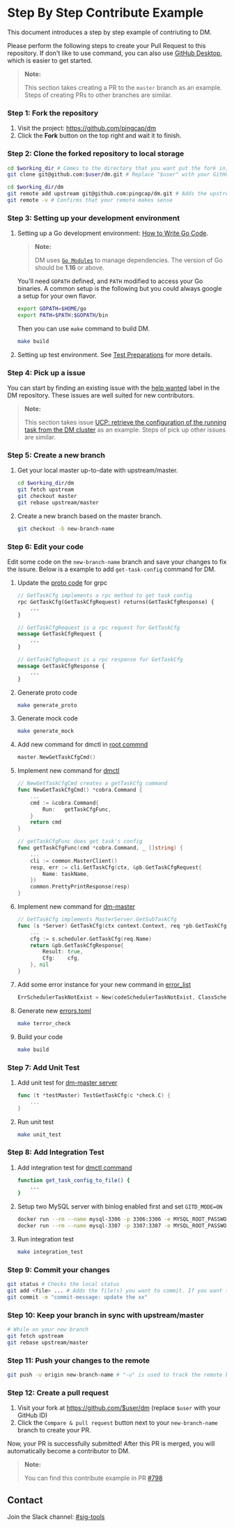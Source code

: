 # Step By Step Contribute Example

This document introduces a step by step example of contriuting to DM.

Please perform the following steps to create your Pull Request to this repository. If don't like to use command, you can also use [GitHub Desktop](https://desktop.github.com/), which is easier to get started.

> **Note:**
>
> This section takes creating a PR to the `master` branch as an example. Steps of creating PRs to other branches are similar.

### Step 1: Fork the repository

1. Visit the project: <https://github.com/pingcap/dm>
2. Click the **Fork** button on the top right and wait it to finish.

### Step 2: Clone the forked repository to local storage

```sh
cd $working_dir # Comes to the directory that you want put the fork in, for example, "cd ~/code"
git clone git@github.com:$user/dm.git # Replace "$user" with your GitHub ID

cd $working_dir/dm
git remote add upstream git@github.com:pingcap/dm.git # Adds the upstream repo
git remote -v # Confirms that your remote makes sense
```

### Step 3: Setting up your development environment

1. Setting up a Go development environment: [How to Write Go Code](http://golang.org/doc/code.html).

    > **Note:**
    >
    > DM uses [`Go Modules`](https://github.com/golang/go/wiki/Modules) to manage dependencies. The version of Go should be **1.16** or above.

    You'll need `GOPATH` defined, and `PATH` modified to access your Go binaries. A
    common setup is the following but you could always google a setup for your own
    flavor.

    ```sh
    export GOPATH=$HOME/go
    export PATH=$PATH:$GOPATH/bin
    ```

    Then you can use `make` command to build DM.

    ```sh
    make build
    ```

2. Setting up test environment. See [Test Preparations](tests/README.md#Preparations) for more details.

### Step 4: Pick up a issue

You can start by finding an existing issue with the
[help wanted](https://github.com/pingcap/dm/labels/help%20wanted)
label in the DM repository. These issues are well suited for new contributors.

> **Note:**
>
> This section takes issue [UCP: retrieve the configuration of the running task from the DM cluster](https://github.com/pingcap/dm/issues/182) as an example. Steps of pick up other issues are similar.

### Step 5: Create a new branch

1. Get your local master up-to-date with upstream/master.

    ```bash
    cd $working_dir/dm
    git fetch upstream
    git checkout master
    git rebase upstream/master
    ```

2. Create a new branch based on the master branch.

    ```bash
    git checkout -b new-branch-name
    ```

### Step 6: Edit your code

Edit some code on the `new-branch-name` branch and save your changes to fix the issure. Below is a example to add `get-task-config` command for DM.

1. Update the [proto code](dm/proto/dmmaster.proto) for grpc

    ```protobuf
    // GetTaskCfg implements a rpc method to get task config
    rpc GetTaskCfg(GetTaskCfgRequest) returns(GetTaskCfgResponse) {
        ...
    }

    // GetTaskCfgRequest is a rpc request for GetTaskCfg
    message GetTaskCfgRequest {
        ...
    }

    // GetTaskCfgRequest is a rpc response for GetTaskCfg
    message GetTaskCfgResponse {
        ...
    }
    ```

2. Generate proto code

    ```sh
    make generate_proto
    ```

3. Generate mock code

    ```sh
    make generate_mock
    ```

4. Add new command for dmctl in [root commnd](dm/ctl/ctl.go)

    ```go
    master.NewGetTaskCfgCmd()
    ```

5. Implement new command for [dmctl](dm/ctl/master/get_task_config.go)

    ```go
    // NewGetTaskCfgCmd creates a getTaskCfg command
    func NewGetTaskCfgCmd() *cobra.Command {
        ...
        cmd := &cobra.Command{
            Run:   getTaskCfgFunc,
        }
        return cmd
    }

    // getTaskCfgFunc does get task's config
    func getTaskCfgFunc(cmd *cobra.Command, _ []string) {
        ...
        cli := common.MasterClient()
        resp, err := cli.GetTaskCfg(ctx, &pb.GetTaskCfgRequest{
            Name: taskName,
        })
        common.PrettyPrintResponse(resp)
    }
    ```

6. Implement new command for [dm-master](dm/master/server.go)

    ```go
    // GetTaskCfg implements MasterServer.GetSubTaskCfg
    func (s *Server) GetTaskCfg(ctx context.Context, req *pb.GetTaskCfgRequest) (*pb.GetTaskCfgResponse, error) {
        ...
        cfg := s.scheduler.GetTaskCfg(req.Name)
        return &pb.GetTaskCfgResponse{
            Result: true,
            Cfg:    cfg,
        }, nil
    }
    ```

7. Add some error instance for your new command in [error_list](pkg/terror/error_list.go)

    ```go
    ErrSchedulerTaskNotExist = New(codeSchedulerTaskNotExist, ClassScheduler, ScopeInternal, LevelMedium, "task with name %s not exist", "Please use `query-status` command to see tasks.")
    ```

8. Generate new [errors.toml](errors.toml)

    ```sh
    make terror_check
    ```

9. Build your code

    ```sh
    make build
    ```

### Step 7: Add Unit Test

1. Add unit test for [dm-master server](dm/master/server_test.go)

    ```go
    func (t *testMaster) TestGetTaskCfg(c *check.C) {
        ...
    }
    ```


2. Run unit test

    ```sh
    make unit_test
    ```

### Step 8: Add Integration Test

1. Add integration test for [dmctl command](tests/dmctl_basic/check_list/get_task_config.sh)

    ```sh
    function get_task_config_to_file() {
        ...
    }
    ```

2. Setup two MySQL server with binlog enabled first and set `GITD_MODE=ON`

    ```sh
    docker run --rm --name mysql-3306 -p 3306:3306 -e MYSQL_ROOT_PASSWORD=123456 mysql:5.7.22 --log-bin=mysql-bin --port=3306 --bind-address=0.0.0.0 --binlog-format=ROW --server-id=1 --gtid_mode=ON --enforce-gtid-consistency=true > mysql.3306.log 2>&1 &
    docker run --rm --name mysql-3307 -p 3307:3307 -e MYSQL_ROOT_PASSWORD=123456 mysql:8.0.21 --log-bin=mysql-bin --port=3307 --bind-address=0.0.0.0 --binlog-format=ROW --server-id=1 --gtid_mode=ON --enforce-gtid-consistency=true > mysql.3307.log 2>&1 &
    ```

3. Run integration test

    ```sh
    make integration_test
    ```

### Step 9: Commit your changes

```sh
git status # Checks the local status
git add <file> ... # Adds the file(s) you want to commit. If you want to commit all changes, you can directly use `git add .`
git commit -m "commit-message: update the xx"
```

### Step 10: Keep your branch in sync with upstream/master

```sh
# While on your new branch
git fetch upstream
git rebase upstream/master
```

### Step 11: Push your changes to the remote

```sh
git push -u origin new-branch-name # "-u" is used to track the remote branch from origin
```

### Step 12: Create a pull request

1. Visit your fork at <https://github.com/$user/dm> (replace `$user` with your GitHub ID)
2. Click the `Compare & pull request` button next to your `new-branch-name` branch to create your PR.

Now, your PR is successfully submitted! After this PR is merged, you will automatically become a contributor to DM.

> **Note:**
>
> You can find this contribute example in PR [#798](https://github.com/pingcap/dm/pull/798)

## Contact

Join the Slack channel: [#sig-tools](https://tidbcommunity.slack.com/archives/C013HGZMBAR)
